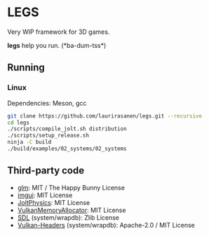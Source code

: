 # LEGS

Very WIP framework for 3D games.

**legs** help you run. (\*ba-dum-tss\*)

## Running

### Linux

Dependencies: Meson, gcc

```sh
git clone https://github.com/laurirasanen/legs.git --recursive
cd legs
./scripts/compile_jolt.sh distribution
./scripts/setup_release.sh
ninja -C build
./build/examples/02_systems/02_systems
```

## Third-party code

- [glm](https://github.com/g-truc/glm): MIT / The Happy Bunny License
- [imgui](https://github.com/ocornut/imgui): MIT License
- [JoltPhysics](https://github.com/jrouwe/JoltPhysics): MIT License
- [VulkanMemoryAllocator](https://github.com/GPUOpen-LibrariesAndSDKs/VulkanMemoryAllocator): MIT License
- [SDL](https://github.com/libsdl-org/SDL) (system/wrapdb): Zlib License
- [Vulkan-Headers](https://github.com/KhronosGroup/Vulkan-Headers) (system/wrapdb): Apache-2.0 / MIT License

